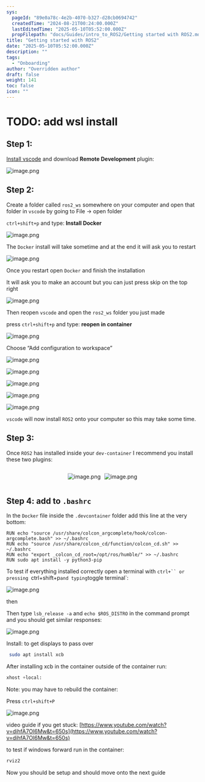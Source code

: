 ```yaml
---
sys:
  pageId: "89e0a78c-4e2b-4070-b327-d28cb0694742"
  createdTime: "2024-08-21T00:24:00.000Z"
  lastEditedTime: "2025-05-10T05:52:00.000Z"
  propFilepath: "docs/Guides/intro_to_ROS2/Getting started with ROS2.md"
title: "Getting started with ROS2"
date: "2025-05-10T05:52:00.000Z"
description: ""
tags:
  - "Onboarding"
author: "Overridden author"
draft: false
weight: 141
toc: false
icon: ""
---
```


# TODO: add wsl install

## Step 1:

[Install vscode](https://code.visualstudio.com/download) and download **Remote Development** plugin:

![image.png](https://prod-files-secure.s3.us-west-2.amazonaws.com/d518164a-d88e-44d1-a4ee-3adb3bd8bce0/efb52993-1881-4a40-b95e-6f020334f022/image.png?X-Amz-Algorithm=AWS4-HMAC-SHA256&X-Amz-Content-Sha256=UNSIGNED-PAYLOAD&X-Amz-Credential=ASIAZI2LB466XV4HO5EE%2F20250519%2Fus-west-2%2Fs3%2Faws4_request&X-Amz-Date=20250519T190707Z&X-Amz-Expires=3600&X-Amz-Security-Token=IQoJb3JpZ2luX2VjENv%2F%2F%2F%2F%2F%2F%2F%2F%2F%2FwEaCXVzLXdlc3QtMiJIMEYCIQDoUaegCWPvqvYY44KdXnDaoEfFdigU7vdhkC1UJf58swIhAJTFaX37h7LexiBEktGVVjY5D02m%2FoaVOxnlwtBJUcm6KogECJT%2F%2F%2F%2F%2F%2F%2F%2F%2F%2FwEQABoMNjM3NDIzMTgzODA1IgzYGUCHXh%2FhMxQAG38q3ANXxGUX%2FIjzObSTmgwibbortt1H8S6i0QnsaGkODGXrHbr7QDCYQy75TgWLt%2BMEKZiu0Qg20KRiECD6%2BkfnRiQWE6rMDA6u9cqbFUTh1Ia7qTB1ucaptRY6hKR2nmTqkvOeuWmLETglxQd%2Bpn4MwNu74pR%2Bz%2BVZOLxHZF2DaKPvWiiVJONMA2FFsqFY7ja4%2FZltGxYEKM%2FNm0LV%2BeRngI6UJeEdf4l3Lp8oThd%2FTR0FWZUYk%2Fw%2B1XA7Ijhdj6NiRw6sIheL6ddZ3fgtv2RONfP8ey92%2FdkWFDvgv9rvu1t%2FgoxJJZP8Uxdir4iemJ1b5r8s2oHfjSD%2F1QjI1%2F7DKoKmbfjPfJMtxlL9aEm9Ta2rOH69aduDKzwmdG37LhdD8A6nzySe66lNdm3UQfzmbkHs7CmZ1oSdycTmol3gJs62qcaDvdtCKzQ8aGNIl2rE0%2BSXoMEhTLhEf%2Bsb6QqKFBtOy3BsDH8qc7e1KWYL99g617aMaLO3JgX5Y%2BZjge0r%2BNL4lZjralqxTX8FucHxlIdHZ25mT6MFeOW%2Ff%2BduD6EZ%2FXjcFPvbkccoam1e94oB%2BLcUuaA6roa7fN%2Biok0rF3m0ToXzuW8WrnYmXD5H%2BS2KH%2FvL1tNbQAiruX5KOzDS%2Bq3BBjqkAWq2cScXxb3A6figZZdHk3Ja53eESPcE0iYEKS%2FjVkYhVh8%2FoEH6jQR1CehCrp0McPL%2BT5hzFWTstyjNLy4QdsERdIKsAu%2BYAQgCGXyZoKVjh%2BIWFcFEeVKfn8Br6DbnP%2Fh3j5HfFii2RoATPDjzL96KfPuZo0Sa2JIRgcbgowaYb3BHVX%2BL98JREHVK0N4hLepTf1L0jtfQm8cL1YsD5NEnT9Ua&X-Amz-Signature=ced6c1aceacbdba2e08ed6144eaf54e3d7bc0a5034529ee3406b51db23d2bfde&X-Amz-SignedHeaders=host&x-id=GetObject)

## Step 2:

Create a folder called `ros2_ws` somewhere on your computer and open that folder in `vscode` by going to File → open folder 

`ctrl+shift+p` and type: **Install Docker**

![image.png](https://prod-files-secure.s3.us-west-2.amazonaws.com/d518164a-d88e-44d1-a4ee-3adb3bd8bce0/2269dc0e-1cd5-47ff-bceb-c04ad9b2eab0/image.png?X-Amz-Algorithm=AWS4-HMAC-SHA256&X-Amz-Content-Sha256=UNSIGNED-PAYLOAD&X-Amz-Credential=ASIAZI2LB466XV4HO5EE%2F20250519%2Fus-west-2%2Fs3%2Faws4_request&X-Amz-Date=20250519T190707Z&X-Amz-Expires=3600&X-Amz-Security-Token=IQoJb3JpZ2luX2VjENv%2F%2F%2F%2F%2F%2F%2F%2F%2F%2FwEaCXVzLXdlc3QtMiJIMEYCIQDoUaegCWPvqvYY44KdXnDaoEfFdigU7vdhkC1UJf58swIhAJTFaX37h7LexiBEktGVVjY5D02m%2FoaVOxnlwtBJUcm6KogECJT%2F%2F%2F%2F%2F%2F%2F%2F%2F%2FwEQABoMNjM3NDIzMTgzODA1IgzYGUCHXh%2FhMxQAG38q3ANXxGUX%2FIjzObSTmgwibbortt1H8S6i0QnsaGkODGXrHbr7QDCYQy75TgWLt%2BMEKZiu0Qg20KRiECD6%2BkfnRiQWE6rMDA6u9cqbFUTh1Ia7qTB1ucaptRY6hKR2nmTqkvOeuWmLETglxQd%2Bpn4MwNu74pR%2Bz%2BVZOLxHZF2DaKPvWiiVJONMA2FFsqFY7ja4%2FZltGxYEKM%2FNm0LV%2BeRngI6UJeEdf4l3Lp8oThd%2FTR0FWZUYk%2Fw%2B1XA7Ijhdj6NiRw6sIheL6ddZ3fgtv2RONfP8ey92%2FdkWFDvgv9rvu1t%2FgoxJJZP8Uxdir4iemJ1b5r8s2oHfjSD%2F1QjI1%2F7DKoKmbfjPfJMtxlL9aEm9Ta2rOH69aduDKzwmdG37LhdD8A6nzySe66lNdm3UQfzmbkHs7CmZ1oSdycTmol3gJs62qcaDvdtCKzQ8aGNIl2rE0%2BSXoMEhTLhEf%2Bsb6QqKFBtOy3BsDH8qc7e1KWYL99g617aMaLO3JgX5Y%2BZjge0r%2BNL4lZjralqxTX8FucHxlIdHZ25mT6MFeOW%2Ff%2BduD6EZ%2FXjcFPvbkccoam1e94oB%2BLcUuaA6roa7fN%2Biok0rF3m0ToXzuW8WrnYmXD5H%2BS2KH%2FvL1tNbQAiruX5KOzDS%2Bq3BBjqkAWq2cScXxb3A6figZZdHk3Ja53eESPcE0iYEKS%2FjVkYhVh8%2FoEH6jQR1CehCrp0McPL%2BT5hzFWTstyjNLy4QdsERdIKsAu%2BYAQgCGXyZoKVjh%2BIWFcFEeVKfn8Br6DbnP%2Fh3j5HfFii2RoATPDjzL96KfPuZo0Sa2JIRgcbgowaYb3BHVX%2BL98JREHVK0N4hLepTf1L0jtfQm8cL1YsD5NEnT9Ua&X-Amz-Signature=c9395247feb83a1d25a858727448af5ec258616cf73eacb70cd66beb906b6800&X-Amz-SignedHeaders=host&x-id=GetObject)

The `Docker` install will take sometime and at the end it will ask you to restart

![image.png](https://prod-files-secure.s3.us-west-2.amazonaws.com/d518164a-d88e-44d1-a4ee-3adb3bd8bce0/ed233f78-be33-4b1f-b89c-9c346c0e961e/image.png?X-Amz-Algorithm=AWS4-HMAC-SHA256&X-Amz-Content-Sha256=UNSIGNED-PAYLOAD&X-Amz-Credential=ASIAZI2LB466XV4HO5EE%2F20250519%2Fus-west-2%2Fs3%2Faws4_request&X-Amz-Date=20250519T190707Z&X-Amz-Expires=3600&X-Amz-Security-Token=IQoJb3JpZ2luX2VjENv%2F%2F%2F%2F%2F%2F%2F%2F%2F%2FwEaCXVzLXdlc3QtMiJIMEYCIQDoUaegCWPvqvYY44KdXnDaoEfFdigU7vdhkC1UJf58swIhAJTFaX37h7LexiBEktGVVjY5D02m%2FoaVOxnlwtBJUcm6KogECJT%2F%2F%2F%2F%2F%2F%2F%2F%2F%2FwEQABoMNjM3NDIzMTgzODA1IgzYGUCHXh%2FhMxQAG38q3ANXxGUX%2FIjzObSTmgwibbortt1H8S6i0QnsaGkODGXrHbr7QDCYQy75TgWLt%2BMEKZiu0Qg20KRiECD6%2BkfnRiQWE6rMDA6u9cqbFUTh1Ia7qTB1ucaptRY6hKR2nmTqkvOeuWmLETglxQd%2Bpn4MwNu74pR%2Bz%2BVZOLxHZF2DaKPvWiiVJONMA2FFsqFY7ja4%2FZltGxYEKM%2FNm0LV%2BeRngI6UJeEdf4l3Lp8oThd%2FTR0FWZUYk%2Fw%2B1XA7Ijhdj6NiRw6sIheL6ddZ3fgtv2RONfP8ey92%2FdkWFDvgv9rvu1t%2FgoxJJZP8Uxdir4iemJ1b5r8s2oHfjSD%2F1QjI1%2F7DKoKmbfjPfJMtxlL9aEm9Ta2rOH69aduDKzwmdG37LhdD8A6nzySe66lNdm3UQfzmbkHs7CmZ1oSdycTmol3gJs62qcaDvdtCKzQ8aGNIl2rE0%2BSXoMEhTLhEf%2Bsb6QqKFBtOy3BsDH8qc7e1KWYL99g617aMaLO3JgX5Y%2BZjge0r%2BNL4lZjralqxTX8FucHxlIdHZ25mT6MFeOW%2Ff%2BduD6EZ%2FXjcFPvbkccoam1e94oB%2BLcUuaA6roa7fN%2Biok0rF3m0ToXzuW8WrnYmXD5H%2BS2KH%2FvL1tNbQAiruX5KOzDS%2Bq3BBjqkAWq2cScXxb3A6figZZdHk3Ja53eESPcE0iYEKS%2FjVkYhVh8%2FoEH6jQR1CehCrp0McPL%2BT5hzFWTstyjNLy4QdsERdIKsAu%2BYAQgCGXyZoKVjh%2BIWFcFEeVKfn8Br6DbnP%2Fh3j5HfFii2RoATPDjzL96KfPuZo0Sa2JIRgcbgowaYb3BHVX%2BL98JREHVK0N4hLepTf1L0jtfQm8cL1YsD5NEnT9Ua&X-Amz-Signature=ad18e2c5f111e9dde2d03dcda3db8f6f42b28d04d2a8ccd9f62be0436dc9b881&X-Amz-SignedHeaders=host&x-id=GetObject)

Once you restart open `Docker` and finish the installation

It will ask you to make an account but you can just press skip on the top right

![image.png](https://prod-files-secure.s3.us-west-2.amazonaws.com/d518164a-d88e-44d1-a4ee-3adb3bd8bce0/21010ad9-1659-4fd9-9f59-9932a09b2a3d/image.png?X-Amz-Algorithm=AWS4-HMAC-SHA256&X-Amz-Content-Sha256=UNSIGNED-PAYLOAD&X-Amz-Credential=ASIAZI2LB466XV4HO5EE%2F20250519%2Fus-west-2%2Fs3%2Faws4_request&X-Amz-Date=20250519T190707Z&X-Amz-Expires=3600&X-Amz-Security-Token=IQoJb3JpZ2luX2VjENv%2F%2F%2F%2F%2F%2F%2F%2F%2F%2FwEaCXVzLXdlc3QtMiJIMEYCIQDoUaegCWPvqvYY44KdXnDaoEfFdigU7vdhkC1UJf58swIhAJTFaX37h7LexiBEktGVVjY5D02m%2FoaVOxnlwtBJUcm6KogECJT%2F%2F%2F%2F%2F%2F%2F%2F%2F%2FwEQABoMNjM3NDIzMTgzODA1IgzYGUCHXh%2FhMxQAG38q3ANXxGUX%2FIjzObSTmgwibbortt1H8S6i0QnsaGkODGXrHbr7QDCYQy75TgWLt%2BMEKZiu0Qg20KRiECD6%2BkfnRiQWE6rMDA6u9cqbFUTh1Ia7qTB1ucaptRY6hKR2nmTqkvOeuWmLETglxQd%2Bpn4MwNu74pR%2Bz%2BVZOLxHZF2DaKPvWiiVJONMA2FFsqFY7ja4%2FZltGxYEKM%2FNm0LV%2BeRngI6UJeEdf4l3Lp8oThd%2FTR0FWZUYk%2Fw%2B1XA7Ijhdj6NiRw6sIheL6ddZ3fgtv2RONfP8ey92%2FdkWFDvgv9rvu1t%2FgoxJJZP8Uxdir4iemJ1b5r8s2oHfjSD%2F1QjI1%2F7DKoKmbfjPfJMtxlL9aEm9Ta2rOH69aduDKzwmdG37LhdD8A6nzySe66lNdm3UQfzmbkHs7CmZ1oSdycTmol3gJs62qcaDvdtCKzQ8aGNIl2rE0%2BSXoMEhTLhEf%2Bsb6QqKFBtOy3BsDH8qc7e1KWYL99g617aMaLO3JgX5Y%2BZjge0r%2BNL4lZjralqxTX8FucHxlIdHZ25mT6MFeOW%2Ff%2BduD6EZ%2FXjcFPvbkccoam1e94oB%2BLcUuaA6roa7fN%2Biok0rF3m0ToXzuW8WrnYmXD5H%2BS2KH%2FvL1tNbQAiruX5KOzDS%2Bq3BBjqkAWq2cScXxb3A6figZZdHk3Ja53eESPcE0iYEKS%2FjVkYhVh8%2FoEH6jQR1CehCrp0McPL%2BT5hzFWTstyjNLy4QdsERdIKsAu%2BYAQgCGXyZoKVjh%2BIWFcFEeVKfn8Br6DbnP%2Fh3j5HfFii2RoATPDjzL96KfPuZo0Sa2JIRgcbgowaYb3BHVX%2BL98JREHVK0N4hLepTf1L0jtfQm8cL1YsD5NEnT9Ua&X-Amz-Signature=de9342c7fffe584c57ff483750b30307ed10268a7562e5b1b62db4679ef35a84&X-Amz-SignedHeaders=host&x-id=GetObject)

Then reopen `vscode` and open the `ros2_ws` folder you just made

press `ctrl+shift+p` and type: **reopen in container**

![image.png](https://prod-files-secure.s3.us-west-2.amazonaws.com/d518164a-d88e-44d1-a4ee-3adb3bd8bce0/4e93b8c2-41ad-488c-8095-c74205196118/image.png?X-Amz-Algorithm=AWS4-HMAC-SHA256&X-Amz-Content-Sha256=UNSIGNED-PAYLOAD&X-Amz-Credential=ASIAZI2LB466XV4HO5EE%2F20250519%2Fus-west-2%2Fs3%2Faws4_request&X-Amz-Date=20250519T190707Z&X-Amz-Expires=3600&X-Amz-Security-Token=IQoJb3JpZ2luX2VjENv%2F%2F%2F%2F%2F%2F%2F%2F%2F%2FwEaCXVzLXdlc3QtMiJIMEYCIQDoUaegCWPvqvYY44KdXnDaoEfFdigU7vdhkC1UJf58swIhAJTFaX37h7LexiBEktGVVjY5D02m%2FoaVOxnlwtBJUcm6KogECJT%2F%2F%2F%2F%2F%2F%2F%2F%2F%2FwEQABoMNjM3NDIzMTgzODA1IgzYGUCHXh%2FhMxQAG38q3ANXxGUX%2FIjzObSTmgwibbortt1H8S6i0QnsaGkODGXrHbr7QDCYQy75TgWLt%2BMEKZiu0Qg20KRiECD6%2BkfnRiQWE6rMDA6u9cqbFUTh1Ia7qTB1ucaptRY6hKR2nmTqkvOeuWmLETglxQd%2Bpn4MwNu74pR%2Bz%2BVZOLxHZF2DaKPvWiiVJONMA2FFsqFY7ja4%2FZltGxYEKM%2FNm0LV%2BeRngI6UJeEdf4l3Lp8oThd%2FTR0FWZUYk%2Fw%2B1XA7Ijhdj6NiRw6sIheL6ddZ3fgtv2RONfP8ey92%2FdkWFDvgv9rvu1t%2FgoxJJZP8Uxdir4iemJ1b5r8s2oHfjSD%2F1QjI1%2F7DKoKmbfjPfJMtxlL9aEm9Ta2rOH69aduDKzwmdG37LhdD8A6nzySe66lNdm3UQfzmbkHs7CmZ1oSdycTmol3gJs62qcaDvdtCKzQ8aGNIl2rE0%2BSXoMEhTLhEf%2Bsb6QqKFBtOy3BsDH8qc7e1KWYL99g617aMaLO3JgX5Y%2BZjge0r%2BNL4lZjralqxTX8FucHxlIdHZ25mT6MFeOW%2Ff%2BduD6EZ%2FXjcFPvbkccoam1e94oB%2BLcUuaA6roa7fN%2Biok0rF3m0ToXzuW8WrnYmXD5H%2BS2KH%2FvL1tNbQAiruX5KOzDS%2Bq3BBjqkAWq2cScXxb3A6figZZdHk3Ja53eESPcE0iYEKS%2FjVkYhVh8%2FoEH6jQR1CehCrp0McPL%2BT5hzFWTstyjNLy4QdsERdIKsAu%2BYAQgCGXyZoKVjh%2BIWFcFEeVKfn8Br6DbnP%2Fh3j5HfFii2RoATPDjzL96KfPuZo0Sa2JIRgcbgowaYb3BHVX%2BL98JREHVK0N4hLepTf1L0jtfQm8cL1YsD5NEnT9Ua&X-Amz-Signature=d4444bae887a16383b943386a845526f1b4ab94f15b88377a15920f2c519328b&X-Amz-SignedHeaders=host&x-id=GetObject)

Choose “Add configuration to workspace”

![image.png](https://prod-files-secure.s3.us-west-2.amazonaws.com/d518164a-d88e-44d1-a4ee-3adb3bd8bce0/9560b282-5060-4989-ba37-97e7b2c22476/image.png?X-Amz-Algorithm=AWS4-HMAC-SHA256&X-Amz-Content-Sha256=UNSIGNED-PAYLOAD&X-Amz-Credential=ASIAZI2LB466XV4HO5EE%2F20250519%2Fus-west-2%2Fs3%2Faws4_request&X-Amz-Date=20250519T190707Z&X-Amz-Expires=3600&X-Amz-Security-Token=IQoJb3JpZ2luX2VjENv%2F%2F%2F%2F%2F%2F%2F%2F%2F%2FwEaCXVzLXdlc3QtMiJIMEYCIQDoUaegCWPvqvYY44KdXnDaoEfFdigU7vdhkC1UJf58swIhAJTFaX37h7LexiBEktGVVjY5D02m%2FoaVOxnlwtBJUcm6KogECJT%2F%2F%2F%2F%2F%2F%2F%2F%2F%2FwEQABoMNjM3NDIzMTgzODA1IgzYGUCHXh%2FhMxQAG38q3ANXxGUX%2FIjzObSTmgwibbortt1H8S6i0QnsaGkODGXrHbr7QDCYQy75TgWLt%2BMEKZiu0Qg20KRiECD6%2BkfnRiQWE6rMDA6u9cqbFUTh1Ia7qTB1ucaptRY6hKR2nmTqkvOeuWmLETglxQd%2Bpn4MwNu74pR%2Bz%2BVZOLxHZF2DaKPvWiiVJONMA2FFsqFY7ja4%2FZltGxYEKM%2FNm0LV%2BeRngI6UJeEdf4l3Lp8oThd%2FTR0FWZUYk%2Fw%2B1XA7Ijhdj6NiRw6sIheL6ddZ3fgtv2RONfP8ey92%2FdkWFDvgv9rvu1t%2FgoxJJZP8Uxdir4iemJ1b5r8s2oHfjSD%2F1QjI1%2F7DKoKmbfjPfJMtxlL9aEm9Ta2rOH69aduDKzwmdG37LhdD8A6nzySe66lNdm3UQfzmbkHs7CmZ1oSdycTmol3gJs62qcaDvdtCKzQ8aGNIl2rE0%2BSXoMEhTLhEf%2Bsb6QqKFBtOy3BsDH8qc7e1KWYL99g617aMaLO3JgX5Y%2BZjge0r%2BNL4lZjralqxTX8FucHxlIdHZ25mT6MFeOW%2Ff%2BduD6EZ%2FXjcFPvbkccoam1e94oB%2BLcUuaA6roa7fN%2Biok0rF3m0ToXzuW8WrnYmXD5H%2BS2KH%2FvL1tNbQAiruX5KOzDS%2Bq3BBjqkAWq2cScXxb3A6figZZdHk3Ja53eESPcE0iYEKS%2FjVkYhVh8%2FoEH6jQR1CehCrp0McPL%2BT5hzFWTstyjNLy4QdsERdIKsAu%2BYAQgCGXyZoKVjh%2BIWFcFEeVKfn8Br6DbnP%2Fh3j5HfFii2RoATPDjzL96KfPuZo0Sa2JIRgcbgowaYb3BHVX%2BL98JREHVK0N4hLepTf1L0jtfQm8cL1YsD5NEnT9Ua&X-Amz-Signature=9a3e9c41a9565befed7deb0666321dddd78c8982bc0fd659f839ead2ed09c2dc&X-Amz-SignedHeaders=host&x-id=GetObject)

![image.png](https://prod-files-secure.s3.us-west-2.amazonaws.com/d518164a-d88e-44d1-a4ee-3adb3bd8bce0/2ee63f81-886b-48e8-a553-dc6e5eac99e4/image.png?X-Amz-Algorithm=AWS4-HMAC-SHA256&X-Amz-Content-Sha256=UNSIGNED-PAYLOAD&X-Amz-Credential=ASIAZI2LB466XV4HO5EE%2F20250519%2Fus-west-2%2Fs3%2Faws4_request&X-Amz-Date=20250519T190707Z&X-Amz-Expires=3600&X-Amz-Security-Token=IQoJb3JpZ2luX2VjENv%2F%2F%2F%2F%2F%2F%2F%2F%2F%2FwEaCXVzLXdlc3QtMiJIMEYCIQDoUaegCWPvqvYY44KdXnDaoEfFdigU7vdhkC1UJf58swIhAJTFaX37h7LexiBEktGVVjY5D02m%2FoaVOxnlwtBJUcm6KogECJT%2F%2F%2F%2F%2F%2F%2F%2F%2F%2FwEQABoMNjM3NDIzMTgzODA1IgzYGUCHXh%2FhMxQAG38q3ANXxGUX%2FIjzObSTmgwibbortt1H8S6i0QnsaGkODGXrHbr7QDCYQy75TgWLt%2BMEKZiu0Qg20KRiECD6%2BkfnRiQWE6rMDA6u9cqbFUTh1Ia7qTB1ucaptRY6hKR2nmTqkvOeuWmLETglxQd%2Bpn4MwNu74pR%2Bz%2BVZOLxHZF2DaKPvWiiVJONMA2FFsqFY7ja4%2FZltGxYEKM%2FNm0LV%2BeRngI6UJeEdf4l3Lp8oThd%2FTR0FWZUYk%2Fw%2B1XA7Ijhdj6NiRw6sIheL6ddZ3fgtv2RONfP8ey92%2FdkWFDvgv9rvu1t%2FgoxJJZP8Uxdir4iemJ1b5r8s2oHfjSD%2F1QjI1%2F7DKoKmbfjPfJMtxlL9aEm9Ta2rOH69aduDKzwmdG37LhdD8A6nzySe66lNdm3UQfzmbkHs7CmZ1oSdycTmol3gJs62qcaDvdtCKzQ8aGNIl2rE0%2BSXoMEhTLhEf%2Bsb6QqKFBtOy3BsDH8qc7e1KWYL99g617aMaLO3JgX5Y%2BZjge0r%2BNL4lZjralqxTX8FucHxlIdHZ25mT6MFeOW%2Ff%2BduD6EZ%2FXjcFPvbkccoam1e94oB%2BLcUuaA6roa7fN%2Biok0rF3m0ToXzuW8WrnYmXD5H%2BS2KH%2FvL1tNbQAiruX5KOzDS%2Bq3BBjqkAWq2cScXxb3A6figZZdHk3Ja53eESPcE0iYEKS%2FjVkYhVh8%2FoEH6jQR1CehCrp0McPL%2BT5hzFWTstyjNLy4QdsERdIKsAu%2BYAQgCGXyZoKVjh%2BIWFcFEeVKfn8Br6DbnP%2Fh3j5HfFii2RoATPDjzL96KfPuZo0Sa2JIRgcbgowaYb3BHVX%2BL98JREHVK0N4hLepTf1L0jtfQm8cL1YsD5NEnT9Ua&X-Amz-Signature=420f06214c3e6ee2a25cd3b3160ad8e38f3c20344e86834d28c296eab50980d7&X-Amz-SignedHeaders=host&x-id=GetObject)

![image.png](https://prod-files-secure.s3.us-west-2.amazonaws.com/d518164a-d88e-44d1-a4ee-3adb3bd8bce0/ae1580b2-b048-407e-aed9-b584224a7a04/image.png?X-Amz-Algorithm=AWS4-HMAC-SHA256&X-Amz-Content-Sha256=UNSIGNED-PAYLOAD&X-Amz-Credential=ASIAZI2LB466XV4HO5EE%2F20250519%2Fus-west-2%2Fs3%2Faws4_request&X-Amz-Date=20250519T190707Z&X-Amz-Expires=3600&X-Amz-Security-Token=IQoJb3JpZ2luX2VjENv%2F%2F%2F%2F%2F%2F%2F%2F%2F%2FwEaCXVzLXdlc3QtMiJIMEYCIQDoUaegCWPvqvYY44KdXnDaoEfFdigU7vdhkC1UJf58swIhAJTFaX37h7LexiBEktGVVjY5D02m%2FoaVOxnlwtBJUcm6KogECJT%2F%2F%2F%2F%2F%2F%2F%2F%2F%2FwEQABoMNjM3NDIzMTgzODA1IgzYGUCHXh%2FhMxQAG38q3ANXxGUX%2FIjzObSTmgwibbortt1H8S6i0QnsaGkODGXrHbr7QDCYQy75TgWLt%2BMEKZiu0Qg20KRiECD6%2BkfnRiQWE6rMDA6u9cqbFUTh1Ia7qTB1ucaptRY6hKR2nmTqkvOeuWmLETglxQd%2Bpn4MwNu74pR%2Bz%2BVZOLxHZF2DaKPvWiiVJONMA2FFsqFY7ja4%2FZltGxYEKM%2FNm0LV%2BeRngI6UJeEdf4l3Lp8oThd%2FTR0FWZUYk%2Fw%2B1XA7Ijhdj6NiRw6sIheL6ddZ3fgtv2RONfP8ey92%2FdkWFDvgv9rvu1t%2FgoxJJZP8Uxdir4iemJ1b5r8s2oHfjSD%2F1QjI1%2F7DKoKmbfjPfJMtxlL9aEm9Ta2rOH69aduDKzwmdG37LhdD8A6nzySe66lNdm3UQfzmbkHs7CmZ1oSdycTmol3gJs62qcaDvdtCKzQ8aGNIl2rE0%2BSXoMEhTLhEf%2Bsb6QqKFBtOy3BsDH8qc7e1KWYL99g617aMaLO3JgX5Y%2BZjge0r%2BNL4lZjralqxTX8FucHxlIdHZ25mT6MFeOW%2Ff%2BduD6EZ%2FXjcFPvbkccoam1e94oB%2BLcUuaA6roa7fN%2Biok0rF3m0ToXzuW8WrnYmXD5H%2BS2KH%2FvL1tNbQAiruX5KOzDS%2Bq3BBjqkAWq2cScXxb3A6figZZdHk3Ja53eESPcE0iYEKS%2FjVkYhVh8%2FoEH6jQR1CehCrp0McPL%2BT5hzFWTstyjNLy4QdsERdIKsAu%2BYAQgCGXyZoKVjh%2BIWFcFEeVKfn8Br6DbnP%2Fh3j5HfFii2RoATPDjzL96KfPuZo0Sa2JIRgcbgowaYb3BHVX%2BL98JREHVK0N4hLepTf1L0jtfQm8cL1YsD5NEnT9Ua&X-Amz-Signature=8a21c571a72a38f84a08332cc4313a73fff70ab5b6372cb461fe8987193aa61f&X-Amz-SignedHeaders=host&x-id=GetObject)

![image.png](https://prod-files-secure.s3.us-west-2.amazonaws.com/d518164a-d88e-44d1-a4ee-3adb3bd8bce0/53255b28-f75e-430f-b9e3-c0ac8577e42b/image.png?X-Amz-Algorithm=AWS4-HMAC-SHA256&X-Amz-Content-Sha256=UNSIGNED-PAYLOAD&X-Amz-Credential=ASIAZI2LB466XV4HO5EE%2F20250519%2Fus-west-2%2Fs3%2Faws4_request&X-Amz-Date=20250519T190707Z&X-Amz-Expires=3600&X-Amz-Security-Token=IQoJb3JpZ2luX2VjENv%2F%2F%2F%2F%2F%2F%2F%2F%2F%2FwEaCXVzLXdlc3QtMiJIMEYCIQDoUaegCWPvqvYY44KdXnDaoEfFdigU7vdhkC1UJf58swIhAJTFaX37h7LexiBEktGVVjY5D02m%2FoaVOxnlwtBJUcm6KogECJT%2F%2F%2F%2F%2F%2F%2F%2F%2F%2FwEQABoMNjM3NDIzMTgzODA1IgzYGUCHXh%2FhMxQAG38q3ANXxGUX%2FIjzObSTmgwibbortt1H8S6i0QnsaGkODGXrHbr7QDCYQy75TgWLt%2BMEKZiu0Qg20KRiECD6%2BkfnRiQWE6rMDA6u9cqbFUTh1Ia7qTB1ucaptRY6hKR2nmTqkvOeuWmLETglxQd%2Bpn4MwNu74pR%2Bz%2BVZOLxHZF2DaKPvWiiVJONMA2FFsqFY7ja4%2FZltGxYEKM%2FNm0LV%2BeRngI6UJeEdf4l3Lp8oThd%2FTR0FWZUYk%2Fw%2B1XA7Ijhdj6NiRw6sIheL6ddZ3fgtv2RONfP8ey92%2FdkWFDvgv9rvu1t%2FgoxJJZP8Uxdir4iemJ1b5r8s2oHfjSD%2F1QjI1%2F7DKoKmbfjPfJMtxlL9aEm9Ta2rOH69aduDKzwmdG37LhdD8A6nzySe66lNdm3UQfzmbkHs7CmZ1oSdycTmol3gJs62qcaDvdtCKzQ8aGNIl2rE0%2BSXoMEhTLhEf%2Bsb6QqKFBtOy3BsDH8qc7e1KWYL99g617aMaLO3JgX5Y%2BZjge0r%2BNL4lZjralqxTX8FucHxlIdHZ25mT6MFeOW%2Ff%2BduD6EZ%2FXjcFPvbkccoam1e94oB%2BLcUuaA6roa7fN%2Biok0rF3m0ToXzuW8WrnYmXD5H%2BS2KH%2FvL1tNbQAiruX5KOzDS%2Bq3BBjqkAWq2cScXxb3A6figZZdHk3Ja53eESPcE0iYEKS%2FjVkYhVh8%2FoEH6jQR1CehCrp0McPL%2BT5hzFWTstyjNLy4QdsERdIKsAu%2BYAQgCGXyZoKVjh%2BIWFcFEeVKfn8Br6DbnP%2Fh3j5HfFii2RoATPDjzL96KfPuZo0Sa2JIRgcbgowaYb3BHVX%2BL98JREHVK0N4hLepTf1L0jtfQm8cL1YsD5NEnT9Ua&X-Amz-Signature=3e7aef9ca19306942e386b5f5729552007dc0719398bf1c60595aac39dd78417&X-Amz-SignedHeaders=host&x-id=GetObject)

![image.png](https://prod-files-secure.s3.us-west-2.amazonaws.com/d518164a-d88e-44d1-a4ee-3adb3bd8bce0/7c562767-5af9-4ffb-97d1-327bcdf4ee00/image.png?X-Amz-Algorithm=AWS4-HMAC-SHA256&X-Amz-Content-Sha256=UNSIGNED-PAYLOAD&X-Amz-Credential=ASIAZI2LB466XV4HO5EE%2F20250519%2Fus-west-2%2Fs3%2Faws4_request&X-Amz-Date=20250519T190707Z&X-Amz-Expires=3600&X-Amz-Security-Token=IQoJb3JpZ2luX2VjENv%2F%2F%2F%2F%2F%2F%2F%2F%2F%2FwEaCXVzLXdlc3QtMiJIMEYCIQDoUaegCWPvqvYY44KdXnDaoEfFdigU7vdhkC1UJf58swIhAJTFaX37h7LexiBEktGVVjY5D02m%2FoaVOxnlwtBJUcm6KogECJT%2F%2F%2F%2F%2F%2F%2F%2F%2F%2FwEQABoMNjM3NDIzMTgzODA1IgzYGUCHXh%2FhMxQAG38q3ANXxGUX%2FIjzObSTmgwibbortt1H8S6i0QnsaGkODGXrHbr7QDCYQy75TgWLt%2BMEKZiu0Qg20KRiECD6%2BkfnRiQWE6rMDA6u9cqbFUTh1Ia7qTB1ucaptRY6hKR2nmTqkvOeuWmLETglxQd%2Bpn4MwNu74pR%2Bz%2BVZOLxHZF2DaKPvWiiVJONMA2FFsqFY7ja4%2FZltGxYEKM%2FNm0LV%2BeRngI6UJeEdf4l3Lp8oThd%2FTR0FWZUYk%2Fw%2B1XA7Ijhdj6NiRw6sIheL6ddZ3fgtv2RONfP8ey92%2FdkWFDvgv9rvu1t%2FgoxJJZP8Uxdir4iemJ1b5r8s2oHfjSD%2F1QjI1%2F7DKoKmbfjPfJMtxlL9aEm9Ta2rOH69aduDKzwmdG37LhdD8A6nzySe66lNdm3UQfzmbkHs7CmZ1oSdycTmol3gJs62qcaDvdtCKzQ8aGNIl2rE0%2BSXoMEhTLhEf%2Bsb6QqKFBtOy3BsDH8qc7e1KWYL99g617aMaLO3JgX5Y%2BZjge0r%2BNL4lZjralqxTX8FucHxlIdHZ25mT6MFeOW%2Ff%2BduD6EZ%2FXjcFPvbkccoam1e94oB%2BLcUuaA6roa7fN%2Biok0rF3m0ToXzuW8WrnYmXD5H%2BS2KH%2FvL1tNbQAiruX5KOzDS%2Bq3BBjqkAWq2cScXxb3A6figZZdHk3Ja53eESPcE0iYEKS%2FjVkYhVh8%2FoEH6jQR1CehCrp0McPL%2BT5hzFWTstyjNLy4QdsERdIKsAu%2BYAQgCGXyZoKVjh%2BIWFcFEeVKfn8Br6DbnP%2Fh3j5HfFii2RoATPDjzL96KfPuZo0Sa2JIRgcbgowaYb3BHVX%2BL98JREHVK0N4hLepTf1L0jtfQm8cL1YsD5NEnT9Ua&X-Amz-Signature=461a195bb5b2d747ba412818f93f5961abbc679811ffe2970378019e388c9f6f&X-Amz-SignedHeaders=host&x-id=GetObject)

`vscode` will now install `ROS2` onto your computer so this may take some time.

## Step 3:

Once `ROS2` has installed inside your `dev-container` I recommend you install these two plugins:

<div style="display: flex;flex-direction: row; column-gap:10px; max-width: 630px;justify-content: center;">
<div>

![image.png](https://prod-files-secure.s3.us-west-2.amazonaws.com/d518164a-d88e-44d1-a4ee-3adb3bd8bce0/3fc3d550-5a54-4ba1-ba6b-faa01cdb7369/image.png?X-Amz-Algorithm=AWS4-HMAC-SHA256&X-Amz-Content-Sha256=UNSIGNED-PAYLOAD&X-Amz-Credential=ASIAZI2LB466YM7QSOMG%2F20250519%2Fus-west-2%2Fs3%2Faws4_request&X-Amz-Date=20250519T190709Z&X-Amz-Expires=3600&X-Amz-Security-Token=IQoJb3JpZ2luX2VjENv%2F%2F%2F%2F%2F%2F%2F%2F%2F%2FwEaCXVzLXdlc3QtMiJHMEUCIHv5SA8T7PZnwTu8iP6X2P8gHlrfS6X3yJftz6AScKk4AiEA%2BFLXG9RTZpV5Q2E0ln9IaVn8JIWqkMPS8F3AnfFAF2gqiAQIlP%2F%2F%2F%2F%2F%2F%2F%2F%2F%2FARAAGgw2Mzc0MjMxODM4MDUiDPqOM9Liv%2Bp7oOTfvircA6V079r2NMmBlw2mewoVm39URo5hf3pEjoR6bsNh73qROGCMbM%2FFLlVSpNGszyYibvqtrKqvz1YtE46poJkdQ%2BCddHT8K%2BjBRcwbjxJAQ7MY2t3LdfIjdb7uy8bXNSc1CCM0IVT7Bs9OAoLUbXHhOPtnMpJTJm2Ij83YQmBd62jS8ukiovCT6%2BtpmrxQh8EZ98zQBY%2FmJop3UQfM64WvS2q68cumtAot%2FrkY9i1CNfFQRyPfzJnKkL%2FzC4EJXEIrDAj78RgPLaOJAov3dh7dBIyar1hFLzmJTjdPhbZ04uXK5d9EK7QmTuQISl7RW0V7f6ruv1yjpK%2Fjrp89i1Zn7oAhp0V7GCeoN1tBXF56HUGqvcpzQM4WAj8w6eq3yJElNSScHxiEaSk02OjV%2Bi8OgfLOkRifRYzJKMI2aPClzyogdiFb3RrnqFrUNH42jJhfnfObt09UfyurzVpvxkgWBSMtiEvO76Nj9BIqtya8SAqfXqceqPE0eAzEPLu6zvd2cUqqzOJId9yqI4RhpEN3I5NhC4sbME%2F7TavDVGHORKXDInLd7D5gO8MkGmew%2BK%2Br%2FsDfLD2zAbJt0lfebydhayx5z4lD1OjWkcnYKUI3R4s75QoiJQvbdZQYtQUYMJ37rcEGOqUBYDQOulbwPYCp0KKiQ61sfAWvi17ICn9UCV%2FrOUoxqXerYF4WRifetXyy8%2FXse%2F3JD3r04mCYs%2FiKGXhl%2FajhqDiz4o8CxWk7DbVPHxFZIxkpobYybEufL7ryNcltbB%2BltHIi6k8IpRYkURSari3B1bv44HZC0tZnBO%2BkC%2FJ07ry5m5dtqY8rQyjJfxpgIlp6utjDTS9qRh4B4cPc28xtr7iIcY5F&X-Amz-Signature=16668d58a79ccc250674441fadd9262419678655de79f6b9e7ccacedb49fbc4d&X-Amz-SignedHeaders=host&x-id=GetObject)

</div>
<div>

![image.png](https://prod-files-secure.s3.us-west-2.amazonaws.com/d518164a-d88e-44d1-a4ee-3adb3bd8bce0/d994cc66-13c2-4093-a5a3-f84cf4601a82/image.png?X-Amz-Algorithm=AWS4-HMAC-SHA256&X-Amz-Content-Sha256=UNSIGNED-PAYLOAD&X-Amz-Credential=ASIAZI2LB466XFDOCTTG%2F20250519%2Fus-west-2%2Fs3%2Faws4_request&X-Amz-Date=20250519T190710Z&X-Amz-Expires=3600&X-Amz-Security-Token=IQoJb3JpZ2luX2VjENv%2F%2F%2F%2F%2F%2F%2F%2F%2F%2FwEaCXVzLXdlc3QtMiJHMEUCIBGHOnyza8FpAvtDNH%2BrBqaqTDF%2BoptM08W%2BL9wGDrztAiEAvjiyPxL5WNAPmX9xf1HKm%2FHJW7QmwBp7Bv431bQdl%2FgqiAQIlP%2F%2F%2F%2F%2F%2F%2F%2F%2F%2FARAAGgw2Mzc0MjMxODM4MDUiDFsUjAJKtP6Pcf8CiCrcAzKAL3F35fn7jPwUNvwjk%2BkjRCdcy2WtlDk14yYy2BxrL2eqiqU9LjDo2hf9jJXATkdp8TBgMnq9YX0vK9q%2B428Td3anxgjNKaXMq3B7Bsev4%2F6U5LV3FoOstr92m5pBMj1Dq4eJ9kGIPADkYISkUHBJSLyl9mgY6zuV6LOP%2FmvHfxkFpm6nZgXfmKWZT3mQHFe3Up3v%2FENbbMWSH3WKIsngbwrkjvZn%2BvjgeMF%2B12SCY8BVjabTlNeaC795T4FKNixPXxUUb%2F%2BtTRQLnVrFj2ZLkO6a5CuSs6FzjxysWw6vq0IDgvgg7Acalz3T2gWktCBF%2FOrVCSgRdwV7Tj9JBHl7MiNx5nyzxVEnRBVsMTEjgsFD1TQhUkEbSRFxK4SYK9BHFvMmeyCu1HlhBMzxFP%2Fqz1SzZ3tQnoOw5SZgViU3XtmwTovoG92Sa2%2FYDsawig9JS3JLIIiVsxaXibW%2BjUYSNkc%2F%2BxY6z1SadBEnp0bk5pN0MH9APRX%2FBY2bf%2F6913Nc7f35LsWQJ%2FEnygnO1q1OyGfoJTVD9kR77oy5YrZBD7FC2D3KMhknOT1hyUy676dvL3jZ0bF3%2FfvfKRDX5hllNBIxlmRP12g%2BALyBz2fFeBZ5rNvaLT9IGeyDMJT7rcEGOqUBZkLlRCu%2BGIjuaGh49uJa3n9K4uTcqWtRQl1bUzBYqTh912zNPPojs6SH4ps5722c3lWJ8ws%2F62NY2eMqtD%2F7seDNg83MqbK6JoQkm0hcX%2FflUODLAcyvRFJz%2BnqpPWs9oZ1oYUfyozdsDagCegpv8No3yxWemXidOgshszYEVNqQ60gvRYt4OmHCoPaqziVl5%2BAi3TDX14KsJSRMP1GNZbA9xnBi&X-Amz-Signature=289ec5df84ce5bab08fcbe9282c911aa65a2f0dc7f4d7b10dcccaf10f09b82a7&X-Amz-SignedHeaders=host&x-id=GetObject)

</div>
</div>

## Step 4: add to `.bashrc`

In the `Docker` file inside the `.devcontainer` folder add this line at the very bottom: 

```docker
RUN echo "source /usr/share/colcon_argcomplete/hook/colcon-argcomplete.bash" >> ~/.bashrc
RUN echo "source /usr/share/colcon_cd/function/colcon_cd.sh" >> ~/.bashrc
RUN echo "export _colcon_cd_root=/opt/ros/humble/" >> ~/.bashrc
RUN sudo apt install -y python3-pip 
```

To test if everything installed correctly open a terminal with `ctrl+`` or pressing `ctrl+shift+p` and typing `toggle terminal`:

![image.png](https://prod-files-secure.s3.us-west-2.amazonaws.com/d518164a-d88e-44d1-a4ee-3adb3bd8bce0/6a4943d8-b04e-4c02-9a58-775f3384d1a5/image.png?X-Amz-Algorithm=AWS4-HMAC-SHA256&X-Amz-Content-Sha256=UNSIGNED-PAYLOAD&X-Amz-Credential=ASIAZI2LB466XV4HO5EE%2F20250519%2Fus-west-2%2Fs3%2Faws4_request&X-Amz-Date=20250519T190707Z&X-Amz-Expires=3600&X-Amz-Security-Token=IQoJb3JpZ2luX2VjENv%2F%2F%2F%2F%2F%2F%2F%2F%2F%2FwEaCXVzLXdlc3QtMiJIMEYCIQDoUaegCWPvqvYY44KdXnDaoEfFdigU7vdhkC1UJf58swIhAJTFaX37h7LexiBEktGVVjY5D02m%2FoaVOxnlwtBJUcm6KogECJT%2F%2F%2F%2F%2F%2F%2F%2F%2F%2FwEQABoMNjM3NDIzMTgzODA1IgzYGUCHXh%2FhMxQAG38q3ANXxGUX%2FIjzObSTmgwibbortt1H8S6i0QnsaGkODGXrHbr7QDCYQy75TgWLt%2BMEKZiu0Qg20KRiECD6%2BkfnRiQWE6rMDA6u9cqbFUTh1Ia7qTB1ucaptRY6hKR2nmTqkvOeuWmLETglxQd%2Bpn4MwNu74pR%2Bz%2BVZOLxHZF2DaKPvWiiVJONMA2FFsqFY7ja4%2FZltGxYEKM%2FNm0LV%2BeRngI6UJeEdf4l3Lp8oThd%2FTR0FWZUYk%2Fw%2B1XA7Ijhdj6NiRw6sIheL6ddZ3fgtv2RONfP8ey92%2FdkWFDvgv9rvu1t%2FgoxJJZP8Uxdir4iemJ1b5r8s2oHfjSD%2F1QjI1%2F7DKoKmbfjPfJMtxlL9aEm9Ta2rOH69aduDKzwmdG37LhdD8A6nzySe66lNdm3UQfzmbkHs7CmZ1oSdycTmol3gJs62qcaDvdtCKzQ8aGNIl2rE0%2BSXoMEhTLhEf%2Bsb6QqKFBtOy3BsDH8qc7e1KWYL99g617aMaLO3JgX5Y%2BZjge0r%2BNL4lZjralqxTX8FucHxlIdHZ25mT6MFeOW%2Ff%2BduD6EZ%2FXjcFPvbkccoam1e94oB%2BLcUuaA6roa7fN%2Biok0rF3m0ToXzuW8WrnYmXD5H%2BS2KH%2FvL1tNbQAiruX5KOzDS%2Bq3BBjqkAWq2cScXxb3A6figZZdHk3Ja53eESPcE0iYEKS%2FjVkYhVh8%2FoEH6jQR1CehCrp0McPL%2BT5hzFWTstyjNLy4QdsERdIKsAu%2BYAQgCGXyZoKVjh%2BIWFcFEeVKfn8Br6DbnP%2Fh3j5HfFii2RoATPDjzL96KfPuZo0Sa2JIRgcbgowaYb3BHVX%2BL98JREHVK0N4hLepTf1L0jtfQm8cL1YsD5NEnT9Ua&X-Amz-Signature=981c34a541f68718f9e71309f3274af34a294096645da6077c0ebdf59343bb1e&X-Amz-SignedHeaders=host&x-id=GetObject)

then 

Then type `lsb_release -a` and `echo $ROS_DISTRO` in the command prompt and you should get similar responses:

![image.png](https://prod-files-secure.s3.us-west-2.amazonaws.com/d518164a-d88e-44d1-a4ee-3adb3bd8bce0/3e635dec-a805-4e85-8b9e-d000e5b71a4e/image.png?X-Amz-Algorithm=AWS4-HMAC-SHA256&X-Amz-Content-Sha256=UNSIGNED-PAYLOAD&X-Amz-Credential=ASIAZI2LB466XV4HO5EE%2F20250519%2Fus-west-2%2Fs3%2Faws4_request&X-Amz-Date=20250519T190707Z&X-Amz-Expires=3600&X-Amz-Security-Token=IQoJb3JpZ2luX2VjENv%2F%2F%2F%2F%2F%2F%2F%2F%2F%2FwEaCXVzLXdlc3QtMiJIMEYCIQDoUaegCWPvqvYY44KdXnDaoEfFdigU7vdhkC1UJf58swIhAJTFaX37h7LexiBEktGVVjY5D02m%2FoaVOxnlwtBJUcm6KogECJT%2F%2F%2F%2F%2F%2F%2F%2F%2F%2FwEQABoMNjM3NDIzMTgzODA1IgzYGUCHXh%2FhMxQAG38q3ANXxGUX%2FIjzObSTmgwibbortt1H8S6i0QnsaGkODGXrHbr7QDCYQy75TgWLt%2BMEKZiu0Qg20KRiECD6%2BkfnRiQWE6rMDA6u9cqbFUTh1Ia7qTB1ucaptRY6hKR2nmTqkvOeuWmLETglxQd%2Bpn4MwNu74pR%2Bz%2BVZOLxHZF2DaKPvWiiVJONMA2FFsqFY7ja4%2FZltGxYEKM%2FNm0LV%2BeRngI6UJeEdf4l3Lp8oThd%2FTR0FWZUYk%2Fw%2B1XA7Ijhdj6NiRw6sIheL6ddZ3fgtv2RONfP8ey92%2FdkWFDvgv9rvu1t%2FgoxJJZP8Uxdir4iemJ1b5r8s2oHfjSD%2F1QjI1%2F7DKoKmbfjPfJMtxlL9aEm9Ta2rOH69aduDKzwmdG37LhdD8A6nzySe66lNdm3UQfzmbkHs7CmZ1oSdycTmol3gJs62qcaDvdtCKzQ8aGNIl2rE0%2BSXoMEhTLhEf%2Bsb6QqKFBtOy3BsDH8qc7e1KWYL99g617aMaLO3JgX5Y%2BZjge0r%2BNL4lZjralqxTX8FucHxlIdHZ25mT6MFeOW%2Ff%2BduD6EZ%2FXjcFPvbkccoam1e94oB%2BLcUuaA6roa7fN%2Biok0rF3m0ToXzuW8WrnYmXD5H%2BS2KH%2FvL1tNbQAiruX5KOzDS%2Bq3BBjqkAWq2cScXxb3A6figZZdHk3Ja53eESPcE0iYEKS%2FjVkYhVh8%2FoEH6jQR1CehCrp0McPL%2BT5hzFWTstyjNLy4QdsERdIKsAu%2BYAQgCGXyZoKVjh%2BIWFcFEeVKfn8Br6DbnP%2Fh3j5HfFii2RoATPDjzL96KfPuZo0Sa2JIRgcbgowaYb3BHVX%2BL98JREHVK0N4hLepTf1L0jtfQm8cL1YsD5NEnT9Ua&X-Amz-Signature=41e4e5bff0cea8f27ba546ff168c51fe0a48f966c8878f6598651dc5a5c96a70&X-Amz-SignedHeaders=host&x-id=GetObject)

Install:  to get displays to pass over

```bash
 sudo apt install xcb
```

After installing xcb in the container outside of the container run:

```python
xhost +local:
```

Note: you may have to rebuild the container:

Press `ctrl+shift+P`

![image.png](https://prod-files-secure.s3.us-west-2.amazonaws.com/d518164a-d88e-44d1-a4ee-3adb3bd8bce0/6c2be660-2618-4c38-9c26-53554f7a0b7b/image.png?X-Amz-Algorithm=AWS4-HMAC-SHA256&X-Amz-Content-Sha256=UNSIGNED-PAYLOAD&X-Amz-Credential=ASIAZI2LB466XV4HO5EE%2F20250519%2Fus-west-2%2Fs3%2Faws4_request&X-Amz-Date=20250519T190707Z&X-Amz-Expires=3600&X-Amz-Security-Token=IQoJb3JpZ2luX2VjENv%2F%2F%2F%2F%2F%2F%2F%2F%2F%2FwEaCXVzLXdlc3QtMiJIMEYCIQDoUaegCWPvqvYY44KdXnDaoEfFdigU7vdhkC1UJf58swIhAJTFaX37h7LexiBEktGVVjY5D02m%2FoaVOxnlwtBJUcm6KogECJT%2F%2F%2F%2F%2F%2F%2F%2F%2F%2FwEQABoMNjM3NDIzMTgzODA1IgzYGUCHXh%2FhMxQAG38q3ANXxGUX%2FIjzObSTmgwibbortt1H8S6i0QnsaGkODGXrHbr7QDCYQy75TgWLt%2BMEKZiu0Qg20KRiECD6%2BkfnRiQWE6rMDA6u9cqbFUTh1Ia7qTB1ucaptRY6hKR2nmTqkvOeuWmLETglxQd%2Bpn4MwNu74pR%2Bz%2BVZOLxHZF2DaKPvWiiVJONMA2FFsqFY7ja4%2FZltGxYEKM%2FNm0LV%2BeRngI6UJeEdf4l3Lp8oThd%2FTR0FWZUYk%2Fw%2B1XA7Ijhdj6NiRw6sIheL6ddZ3fgtv2RONfP8ey92%2FdkWFDvgv9rvu1t%2FgoxJJZP8Uxdir4iemJ1b5r8s2oHfjSD%2F1QjI1%2F7DKoKmbfjPfJMtxlL9aEm9Ta2rOH69aduDKzwmdG37LhdD8A6nzySe66lNdm3UQfzmbkHs7CmZ1oSdycTmol3gJs62qcaDvdtCKzQ8aGNIl2rE0%2BSXoMEhTLhEf%2Bsb6QqKFBtOy3BsDH8qc7e1KWYL99g617aMaLO3JgX5Y%2BZjge0r%2BNL4lZjralqxTX8FucHxlIdHZ25mT6MFeOW%2Ff%2BduD6EZ%2FXjcFPvbkccoam1e94oB%2BLcUuaA6roa7fN%2Biok0rF3m0ToXzuW8WrnYmXD5H%2BS2KH%2FvL1tNbQAiruX5KOzDS%2Bq3BBjqkAWq2cScXxb3A6figZZdHk3Ja53eESPcE0iYEKS%2FjVkYhVh8%2FoEH6jQR1CehCrp0McPL%2BT5hzFWTstyjNLy4QdsERdIKsAu%2BYAQgCGXyZoKVjh%2BIWFcFEeVKfn8Br6DbnP%2Fh3j5HfFii2RoATPDjzL96KfPuZo0Sa2JIRgcbgowaYb3BHVX%2BL98JREHVK0N4hLepTf1L0jtfQm8cL1YsD5NEnT9Ua&X-Amz-Signature=37d5c1d8f3d434599c37e5229c22290be83a85d176be55a21cb843feb52faaff&X-Amz-SignedHeaders=host&x-id=GetObject)

video guide if you get stuck: [https://www.youtube.com/watch?v=dihfA7Ol6Mw&t=650s](https://www.youtube.com/watch?v=dihfA7Ol6Mw&t=650s)

to test if windows forward run in the container:

```bash
rviz2
```

Now you should be setup and should move onto the next guide 
